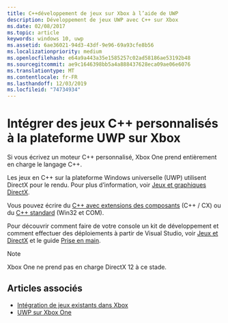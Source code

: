 ```yaml
---
title: C++développement de jeux sur Xbox à l’aide de UWP
description: Développement de jeux UWP avec C++ sur Xbox
ms.date: 02/08/2017
ms.topic: article
keywords: windows 10, uwp
ms.assetid: 6ae36021-94d3-43df-9e96-69a93cfe8b56
ms.localizationpriority: medium
ms.openlocfilehash: e64a9a443a35e1585257c02ad58186ae53192b48
ms.sourcegitcommit: ae9c1646398bb5a4a888437628eca09ae06e6076
ms.translationtype: MT
ms.contentlocale: fr-FR
ms.lasthandoff: 12/03/2019
ms.locfileid: "74734934"
---
```

# <a name="bring-custom-c-games-to-uwp-on-xbox"></a>Intégrer des jeux C++ personnalisés à la plateforme UWP sur Xbox

Si vous écrivez un moteur C++ personnalisé, Xbox One prend entièrement en charge le langage C++. 

Les jeux en C++ sur la plateforme Windows universelle (UWP) utilisent DirectX pour le rendu. Pour plus d’information, voir [Jeux et graphiques DirectX](https://docs.microsoft.com/windows/desktop/directx).

Vous pouvez écrire du [C++ avec extensions des composants](https://docs.microsoft.com/cpp/cppcx/visual-c-language-reference-c-cx) (C++ / CX) ou du [C++ standard](https://docs.microsoft.com/uwp/win32-and-com/win32-and-com-for-uwp-apps) (Win32 et COM).

Pour découvrir comment faire de votre console un kit de développement et comment effectuer des déploiements à partir de Visual Studio, voir [Jeux et DirectX](../gaming/index.md) et le guide [Prise en main](getting-started.md).

> [!NOTE]
> Xbox One ne prend pas en charge DirectX 12 à ce stade.


## <a name="see-also"></a>Articles associés
- [Intégration de jeux existants dans Xbox](development-lanes-landing.md)
- [UWP sur Xbox One](index.md)

